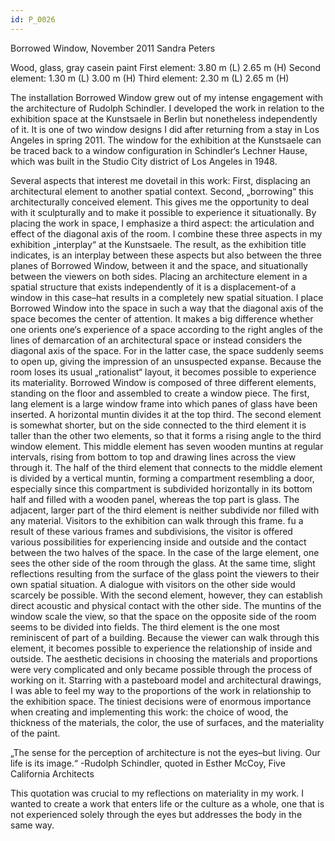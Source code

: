 ```yaml
---
id: P_0026
---
```

Borrowed Window, November 2011
Sandra Peters

Wood, glass, gray casein paint
First element: 3.80 m (L) 2.65 m (H)
Second element: 1.30 m (L) 3.00 m (H)
Third element: 2.30 m (L) 2.65 m (H)

The installation Borrowed Window grew out of my intense engagement with the architecture of Rudolph Schindler. I developed the work in relation to the exhibition space at the Kunstsaele in Berlin but nonetheless independently of it. It is one of two window designs I did after returning from a stay in Los Angeles in spring 2011. The window for the exhibition at the Kunstsaele can be traced back to a window configuration in Schindler‘s Lechner Hause, which was built in the Studio City district of Los Angeles in 1948.

Several aspects that interest me dovetail in this work: First, displacing an architectural element to another spatial context. Second, „borrowing“ this architecturally conceived element. This gives me the opportunity to deal with it sculpturally and to make it possible to experience it situationally. By placing the work in space, I emphasize a third aspect: the articulation and effect of the diagonal axis of the room. I combine these three aspects in my exhibition „interplay“ at the Kunstsaele. The result, as the exhibition title indicates, is an interplay between these aspects but also between the three planes of Borrowed Window, between it and the space, and situationally between the viewers on both sides.
Placing an architecture element in a spatial structure that exists independently of it is a displacement-of a window in this case–hat results in a completely new spatial situation. I place Borrowed Window into the space in such a way that the diagonal axis of the space becomes the center of attention. It makes a big difference whether one orients one‘s experience of a space according to the right angles of the lines of demarcation of an architectural space or instead considers the diagonal axis of the space. For in the latter case, the space suddenly seems to open up, giving the impression of an unsuspected expanse. Because the room loses its usual „rationalist“ Iayout, it becomes possible to experience its materiality.
Borrowed Window is composed of three different elements, standing on the floor and assembled to create a window piece. The first, lang element is a large window frame into which panes of glass have been inserted. A horizontal muntin divides it at the top third. The second element is somewhat shorter, but on the side connected to the third element it is taller than the other two elements, so that it forms a rising angle to the third window element. This middle element has seven wooden muntins at regular intervals, rising from bottom to top and drawing lines across the view through it. The half of the third element that connects to the middle element is divided by a vertical muntin, forming a compartment resembling a door, especially since this compartment is subdivided horizontally in its bottom half and filled with a wooden panel, whereas the top part is glass. The adjacent, larger part of the third element is neither subdivide nor filled with any material. Visitors to the exhibition can walk through this frame.
fu a result of these various frames and subdivisions, the visitor is offered various possibilities for experiencing inside and outside and the contact between the two halves of the space. In the case of the large element, one sees the other side of the room through the glass. At the same time, slight reflections resulting from the surface of the glass point the viewers to their own spatial situation. A dialogue with visitors on the other side would scarcely be possible. With the second element, however, they can establish direct acoustic and physical contact with the other side. The muntins of the window scale the view, so that the space on the opposite side of the room seems to be divided into fields. The third element is the one most reminiscent of part of a building. Because the viewer can walk through this element, it becomes possible to experience the relationship of inside and outside. The aesthetic decisions in choosing the materials and proportions were very complicated and only became possible through the process of working on it. Starring with a pasteboard model and architectural drawings, I was able to feel my way to the proportions of the work in relationship to the exhibition space. The tiniest decisions were of enormous importance when creating and implementing this work: the choice of wood, the thickness of the materials, the color, the use of surfaces, and the materiality of the paint.

„The sense for the perception of architecture is not the eyes–but living. Our life is its image.“ -Rudolph Schindler, quoted in Esther McCoy, Five California Architects

This quotation was crucial to my reflections on materiality in my work. I wanted to create a work that enters life or the culture as a whole, one that is not experienced solely through the eyes but addresses the body in the same way. 